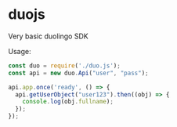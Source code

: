 # duojs
Very basic duolingo SDK 

Usage:

```javascript
const duo = require('./duo.js');
const api = new duo.Api("user", "pass");

api.app.once('ready', () => {
  api.getUserObject("user123").then((obj) => {
    console.log(obj.fullname);
  });
});
```
